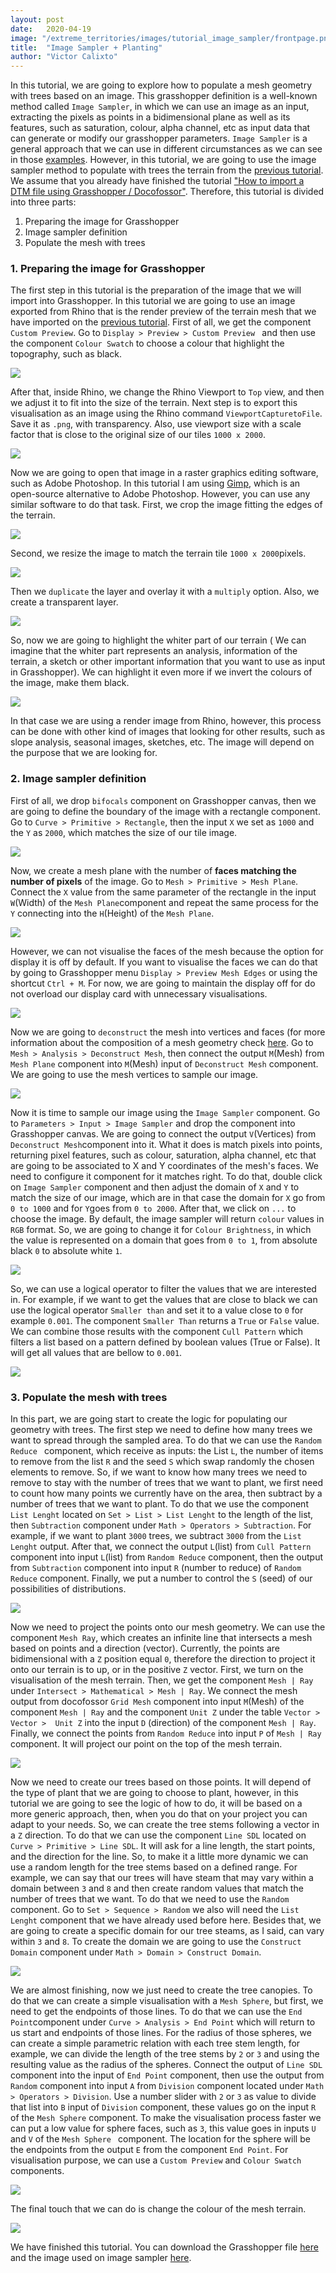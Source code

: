```yaml
---
layout: post
date:   2020-04-19
image: "/extreme_territories/images/tutorial_image_sampler/frontpage.png"
title:  "Image Sampler + Planting"
author: "Victor Calixto"
---
```


In this tutorial, we are going to explore how to populate a mesh geometry with trees based on an image. This grasshopper definition is a well-known method called `Image Sampler`, in which we can use an image as an input, extracting the pixels as points in a bidimensional plane as well as its features, such as saturation, colour, alpha channel, etc as input data that can generate or modify our grasshopper parameters. `Image Sampler` is a general approach that we can use in different circumstances as we can see in those [examples](https://www.google.com/search?q=image+sampler+grasshopper&hl=en&source=lnms&tbm=isch&sa=X&ved=2ahUKEwjE0cWPmvToAhUFOSsKHYHLBGoQ_AUoAXoECAsQAw&biw=1708&bih=799). However, in this tutorial, we are going to use the image sampler method to populate with trees the terrain from the [previous tutorial](https://archtutorials-adelaide.github.io/extreme_territories/2020/04/14/ImportDTMUsingGrasshopper.html). We assume that you already have finished the tutorial ["How to import a DTM file using Grasshopper / Docofossor"](https://archtutorials-adelaide.github.io/extreme_territories/2020/04/14/ImportDTMUsingGrasshopper.html).
Therefore, this tutorial is divided into three parts:

1. Preparing the image for Grasshopper
2. Image sampler definition
3. Populate the mesh with trees

### 1. Preparing the image for Grasshopper 
		

The first step in this tutorial is the preparation of the image that we will import into Grasshopper. In this tutorial we are going to use an image exported from Rhino that is the render preview of the terrain mesh that we have imported on the [previous tutorial](https://archtutorials-adelaide.github.io/extreme_territories/2020/04/14/ImportDTMUsingGrasshopper.html). First of all, we get the component `Custom Preview`. Go to `Display > Preview > Custom Preview ` and then use the component `Colour Swatch` to choose a colour that highlight the topography, such as black. 

![](/extreme_territories/images/tutorial_image_sampler/custompreview.gif?raw=true)

After that, inside Rhino, we change the Rhino Viewport to `Top` view, and then we adjust it to fit into the size of the terrain. Next step is to export this visualisation as an image using the Rhino command `ViewportCapturetoFile`. Save it as `.png`, with transparency. Also, use viewport size with a scale factor that is close to the original size of our tiles `1000 x 2000`.  

![](/extreme_territories/images/tutorial_image_sampler/terrain_photo.gif?raw=true)

Now we are going to open that image in a raster graphics editing software, such as Adobe Photoshop. In this tutorial I am using [Gimp](
https://www.gimp.org/), which is an open-source alternative to Adobe Photoshop. However, you can use any similar software to do that task. First, we crop the image fitting the edges of the terrain.  

![](/extreme_territories/images/tutorial_image_sampler/crop_image_terrain.gif?raw=true)

Second, we resize the image to match the terrain tile `1000 x 2000`pixels.

![](/extreme_territories/images/tutorial_image_sampler/resize_image.gif?raw=true)

Then we `duplicate` the layer and overlay it with a `multiply` option. Also, we create a transparent layer.

![](/extreme_territories/images/tutorial_image_sampler/layer_to_color.gif?raw=true)

So, now we are going to highlight the whiter part of our terrain ( We can imagine that the whiter part represents an analysis, information of the terrain, a sketch or other important information that you want to use as input in Grasshopper). We can highlight it even more if we invert the colours of the image, make them black.

![](/extreme_territories/images/tutorial_image_sampler/black_white.gif?raw=true)

In that case we are using a render image from Rhino, however, this process can be done with other kind of images that looking for other results, such as slope analysis, seasonal images, sketches, etc. The image will depend on the purpose that we are looking for.

### 2. Image sampler definition

First of all, we drop `bifocals` component on Grasshopper canvas, then we are going to define the boundary of the image with a rectangle component. Go to `Curve > Primitive > Rectangle`, then the input `X` we set as `1000` and the `Y` as `2000`, which matches the size of our tile image.

![](/extreme_territories/tutorial_images/image_sampler/rectangle.gif?raw=true)

Now, we create a mesh plane with the number of **faces matching the number of pixels** of the image. Go to `Mesh > Primitive > Mesh Plane`. Connect the `X` value from the same parameter of the rectangle in the input `W`(Width) of the `Mesh Plane`component and repeat the same process for the `Y` connecting into the `H`(Height) of the `Mesh Plane`.

![](/extreme_territories/images/tutorial_image_sampler/mesh_plane.gif?raw=true)


However, we can not visualise the faces of the mesh because the option for display it is off by default. If you want to visualise the faces we can do that by going to Grasshopper menu `Display > Preview Mesh Edges` or using the shortcut `Ctrl + M`. For now, we are going to maintain the display off for do not overload our display card with unnecessary visualisations. 

![](/extreme_territories/images/tutorial_image_sampler/preview_mesh_edges.gif?raw=true)


Now we are going to `deconstruct` the mesh into vertices and faces (for more information about the composition of a mesh geometry check [here](https://en.wikipedia.org/wiki/Polygon_mesh). Go to `Mesh > Analysis > Deconstruct Mesh`, then connect the output `M`(Mesh) from `Mesh Plane` component into `M`(Mesh) input of `Deconstruct Mesh` component. We are going to use the mesh vertices to sample our image.


![](/extreme_territories/images/tutorial_image_sampler/deconstruct_mesh.gif?raw=true)


Now it is time to sample our image using the `Image Sampler` component. Go to `Parameters > Input > Image Sampler` and drop the component into Grasshopper canvas. We are going to connect the output `V`(Vertices) from `Deconstruct Mesh`component into it. What it does is match pixels into points, returning pixel features, such as colour, saturation, alpha channel, etc that are going to be associated to X and Y coordinates of the mesh's faces. We need to configure it component for it matches right. To do that, double click on `Image Sampler` component and then adjust the domain of `X` and `Y` to match the size of our image, which are in that case the domain for `X` go from `0 to 1000` and for `Y`goes from `0 to 2000`. After that, we click on `...` to choose the image. By default, the image sampler will return `colour` values in `RGB` format. So, we are going to change it for `Colour Brightness`, in which the value is represented on a domain that goes from `0 to 1`, from absolute black `0` to absolute white `1`.     

![](/extreme_territories/images/tutorial_image_sampler/image_sampler?raw=true)

So, we can use a logical operator to filter the values that we are interested in. For example, if we want to get the values that are close to black we can use the logical operator `Smaller than` and set it to a value close to `0` for example `0.001`. The component `Smaller Than` returns a `True` or `False` value. We can combine those results with the component `Cull Pattern` which filters a list based on a pattern defined by boolean values (True or False). It will get all values that are bellow to `0.001`.

![](/extreme_territories/images/tutorial_image_sampler/logical_operator?raw=true)


### 3. Populate the mesh with trees

In this part, we are going start to create the logic for populating our geometry with trees. The first step we need to define how many trees we want to spread through the sampled area. To do that we can use the `Random Reduce ` component, which receive as inputs: the List `L`, the number of items to remove from the list `R` and the seed `S` which swap randomly the chosen elements to remove. So, if we want to know how many trees we need to remove to stay with the number of trees that we want to plant, we first need to count how many points we currently have on the area, then subtract by a number of trees that we want to plant. To do that we use the component `List Lenght` located on `Set > List > List Lenght` to the length of the list, then `Subtraction` component under `Math > Operators > Subtraction`. For example, if we want to plant `3000` trees, we subtract `3000` from the `List Lenght` output. After that, we connect the output `L`(list) from `Cull Pattern` component into input `L`(list) from `Random Reduce` component, then the output from `Subtraction` component into input `R` (number to reduce) of `Random Reduce` component. Finally, we put a number to control the `S` (seed) of our possibilities of distributions. 

![](/extreme_territories/images/tutorial_image_sampler/logical_operator?raw=true)

Now we need to project the points onto our mesh geometry. We can use the component `Mesh Ray`, which creates an infinite line that intersects a mesh based on points and a direction (vector). Currently, the points are bidimensional with a `Z` position equal `0`, therefore the direction to project it onto our terrain is to up, or in the positive `Z` vector. First, we turn on the visualisation of the mesh terrain. Then, we get the component `Mesh | Ray` under `Intersect > Mathematical > Mesh | Ray`. We connect the mesh output from docofossor `Grid Mesh` component into input `M`(Mesh) of the component `Mesh | Ray` and the component `Unit Z` under the table `Vector > Vector >  Unit Z` into the input `D` (direction) of the component `Mesh | Ray`. Finally, we connect the points from `Random Reduce` into input `P` of `Mesh | Ray` component. It will project our point on the top of the mesh terrain.   

![](/extreme_territories/images/tutorial_image_sampler/mesh_ray?raw=true)

Now we need to create our trees based on those points. It will depend of the type of plant that we are going to choose to plant, however, in this tutorial we are going to see the logic of how to do, it will be based on a more generic approach, then, when you do that on your project you can adapt to your needs. So, we can create the tree stems following a vector in a `Z` direction. To do that we can use the component `Line SDL` located on `Curve > Primitive > Line SDL`. It will ask for a line length, the start points, and the direction for the line. So, to make it a little more dynamic we can use a random length for the tree stems based on a defined range. For example, we can say that our trees will have steam that may vary within a domain between `3` and `8` and then create random values that match the number of trees that we want. To do that we need to use the `Random` component. Go to `Set > Sequence > Random` we also will need the `List Lenght` component that we have already used before here. Besides that, we are going to create a specific domain for our tree steams, as I said, can vary within `3` and `8`. To create the domain we are going to use the `Construct Domain` component under `Math > Domain > Construct Domain`. 

![](/extreme_territories/images/tutorial_image_sampler/random_stem?raw=true)


We are almost finishing, now we just need to create the tree canopies. To do that we can create a simple visualisation with a `Mesh Sphere`, but first, we need to get the endpoints of those lines. To do that we can use the `End Point`component under `Curve > Analysis > End Point` which will return to us start and endpoints of those lines. For the radius of those spheres, we can create a simple parametric relation with each tree stem length, for example, we can divide the length of the tree stems by `2` or `3` and using the resulting value as the radius of the spheres. Connect the output of `Line SDL` component into the input of `End Point` component, then use the output from `Random` component into input `A` from `Division` component located under `Math > Operators > Division`. Use a number slider with `2` or `3` as value to divide that list into `B` input of `Division` component, these values go on the input `R` of the `Mesh Sphere` component. To make the visualisation process faster we can put a low value for sphere faces, such as `3`, this value goes in inputs `U` and `V` of the `Mesh Sphere ` component. The location for the sphere will be the endpoints from the output `E` from the component `End Point`. For visualisation purpose, we can use a `Custom Preview` and `Colour Swatch` components.


![](/extreme_territories/images/tutorial_image_sampler/tree_canopy?raw=true)

The final touch that we can do is change the colour of the mesh terrain.

![](/extreme_territories/images/tutorial_image_sampler/ajust_display?raw=true)

We have finished this tutorial. You can download the Grasshopper file [here](/extreme_territories/assets/mesh-image-sampler00.gh) and the image used on image sampler [here](/extreme_territories/assets/terrain_photoshop_grass.png).


